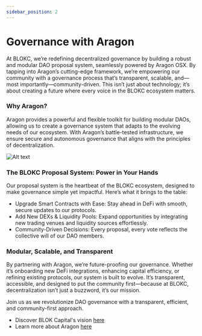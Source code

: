 ```yaml
---
sidebar_position: 2
---
```


# Governance with Aragon

At BLOKC, we’re redefining decentralized governance by building a robust and modular DAO proposal system, seamlessly powered by Aragon OSX. By tapping into Aragon’s cutting-edge framework, we’re empowering our community with a governance process that’s transparent, scalable, and—most importantly—community-driven. This isn’t just about technology; it’s about creating a future where every voice in the BLOKC ecosystem matters.

### Why Aragon?
Aragon provides a powerful and flexible toolkit for building modular DAOs, allowing us to create a governance system that adapts to the evolving needs of our ecosystem. With Aragon’s battle-tested infrastructure, we ensure secure and autonomous governance that aligns with the principles of decentralization.

![Alt text](/img/daoProposal2.png)

### The BLOKC Proposal System: Power in Your Hands
Our proposal system is the heartbeat of the BLOKC ecosystem, designed to make governance simple yet impactful. Here’s what it brings to the table:

- Upgrade Smart Contracts with Ease: Stay ahead in DeFi with smooth, secure updates to our protocols.
- Add New DEXs & Liquidity Pools: Expand opportunities by integrating new trading venues and liquidity sources effortlessly.
- Community-Driven Decisions: Every proposal, every vote reflects the collective will of our DAO members.

### Modular, Scalable, and Transparent
By partnering with Aragon, we’re future-proofing our governance. Whether it’s onboarding new DeFi integrations, enhancing capital efficiency, or refining existing protocols, our system is built to evolve. It’s transparent, accessible, and designed to put the community first—because at BLOKC, decentralization isn’t just a buzzword, it’s our mission.

Join us as we revolutionize DAO governance with a transparent, efficient, and community-first approach.
-  Discover BLOK Capital's vision [here](https://blokcapital.io/)
-  Learn more about Aragon [here](https://docs.aragon.org/)
